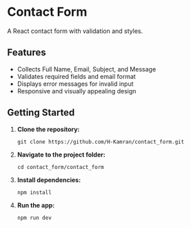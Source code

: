 # Contact Form

A React contact form with validation and styles.

## Features

- Collects Full Name, Email, Subject, and Message
- Validates required fields and email format
- Displays error messages for invalid input
- Responsive and visually appealing design

## Getting Started

1. **Clone the repository:**
	```
	git clone https://github.com/H-Kamran/contact_form.git
	```

2. **Navigate to the project folder:**
	```
	cd contact_form/contact_form
	```

3. **Install dependencies:**
	```
	npm install
	```

4. **Run the app:**
	```
	npm run dev
	```
